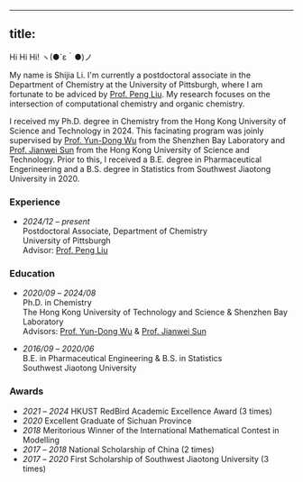 
---
title:
---

Hi Hi Hi! ヽ(●´ε｀●)ノ<br />

My name is Shijia Li. I'm currently a postdoctoral associate in the Department of Chemistry at the University of Pittsburgh, where I am fortunate to be adviced by [Prof. Peng Liu](http://pengliu.owlstown.net/). My research focuses on the intersection of computational chemistry and organic chemistry. <br />

I received my Ph.D. degree in Chemistry from the Hong Kong University of Science and Technology in 2024. This facinating program was joinly supervised by [Prof. Yun-Dong Wu](http:/web.pkusz.edu.cn/wu/) from the Shenzhen Bay Laboratory and [Prof. Jianwei Sun](https://sunlab.hkust.edu.hk/cgi-bin/index.php) from the Hong Kong University of Science and Technology. Prior to this, I received a B.E. degree in Pharmaceutical Engerineering and a B.S. degree in Statistics from Southwest Jiaotong University in 2020.<br />


### Experience<br />
- _2024/12_ – _present_<br />
    Postdoctoral Associate, Department of Chemistry<br />
    University of Pittsburgh<br />
    Advisor: [Prof. Peng Liu](http://pengliu.owlstown.net/)<br />

### Education<br />
- _2020/09_ – _2024/08_<br />
    Ph.D. in Chemistry<br />
    The Hong Kong University of Technology and Science & Shenzhen Bay Laboratory<br />
    Advisors: [Prof. Yun-Dong Wu](http:/web.pkusz.edu.cn/wu/) & [Prof. Jianwei Sun](https://sunlab.hkust.edu.hk/cgi-bin/index.php)<br />

- _2016/09_ – _2020/06_<br />
    B.E. in Pharmaceutical Engineering & B.S. in Statistics<br />
    Southwest Jiaotong University<br />

### Awards    <br />
- _2021_ – _2024_  HKUST RedBird Academic Excellence Award (3 times) <br />
- _2020_           Excellent Graduate of Sichuan Province<br />
- _2018_           Meritorious Winner of the International Mathematical Contest in Modelling<br />
- _2017_ – _2018_  National Scholarship of China (2 times)<br />
- _2017_ – _2020_  First Scholarship of Southwest Jiaotong University (3 times)<br />



